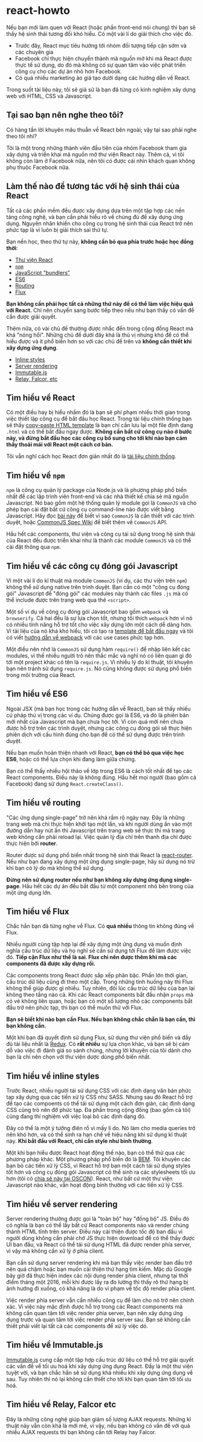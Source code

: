 # react-howto

Nếu bạn mới làm quen với React (hoặc phần front-end nói chung) thì bạn sẽ thấy hệ sinh thái tương đối khó hiểu. Có một vài lí do giải thích cho việc đó.

* Trước đây, React mục tiêu hướng tới nhóm đối tượng tiếp cận sớm và các chuyên gia
* Facebook chỉ thực hiện chuyển thành mã nguồn mở khi mà React được thực tế sử dụng, do đó mà không có sự quan tâm vào việc phát triển công cụ cho các dự án nhỏ hơn Facebook.
* Có quá nhiều marketing ảo giả tạo dưới dạng các hướng dẫn về React.

Trong suốt tài liệu này, tôi sẽ giả sử là bạn đã từng có kinh nghiệm xây dựng web với HTML, CSS và Javascript.

## Tại sao bạn nên nghe theo tôi?

Có hàng tấn lời khuyên mâu thuẫn về React bên ngoài; vậy tại sao phải nghe theo tôi nhỉ?

Tôi là một trong những thành viên đầu tiên của nhóm Facebook tham gia xây dựng và triển khai mã nguồn mở thư viện React này. Thêm cả, vì tôi không còn làm ở Facebook nữa, nên tôi có được cái nhìn khách quan không phụ thuộc Facebook nữa.

## Làm thế nào để tương tác với hệ sinh thái của React

Tất cả các phần mềm đều được xây dựng dựa trên một tập hợp các nền tảng công nghệ, và bạn cần phải hiểu rõ về chúng đủ để xây dựng ứng dụng. Nguyên nhân khiến cho công cụ trong hệ sinh thái của React trở nên phức tạp là vì luôn bị giải thích sai thứ tự.

Bạn nền học, theo thứ tự này, **không cần bỏ qua phía trước hoặc học đồng thời**:

* [Thư viện React](#tìm-hiểu-về-react)
* [`npm`](#tìm-hiểu-về-npm)
* [JavaScript “bundlers”](#tìm-hiểu-về-các-công-cụ-đóng-gói-javascript)
* [ES6](#tìm-hiểu-về-es6)
* [Routing](#tìm-hiểu-về-routing)
* [Flux](#tìm-hiểu-về-flux)

**Bạn không cần phải học tất cả những thứ này để có thể làm việc hiệu quả với React.** Chỉ nên chuyển sang bước tiếp theo nếu như bạn thấy có vấn đề cần được giải quyết.

Thêm nữa, có vài chủ đề thường được nhắc đến trong cộng đồng React mà khá "nóng hổi". Những chủ đề dưới đây khá là thú vị nhưng khó để có thể hiểu được và ít phổ biến hơn so với các chủ đề trên và **không cần thiết khi xây dựng ứng dụng**.

* [Inline styles](#tìm-hiểu-về-inline-styles)
* [Server rendering](#tìm-hiểu-về-server-rendering)
* [Immutable.js](#tìm-hiểu-về-immutablejs)
* [Relay, Falcor, etc](#tìm-hiểu-về-relay-falcor-etc)

## Tìm hiểu về React

Có một điều hay bị hiểu nhầm đó là bạn sẽ phí phạm nhiều thời gian trong việc thiết lập công cụ để bắt đầu học React. Trong tài liệu chính thống bạn sẽ thấy [copy-paste HTML template](https://facebook.github.io/react/docs/getting-started.html#quick-start-without-npm) là bạn chỉ cần lưu lại một file định dang `.html` và có thể bắt đầu ngay được. **Không cần bất cứ công cụ nào ở bước này, và đừng bắt đầu học các công cụ bổ sung cho tới khi nào bạn cảm thấy thoải mái với React một cách cơ bản.**

Tôi vẫn nghĩ cách học React đơn giản nhất đó là [tài liệu chính thống](https://facebook.github.io/react/docs/tutorial.html).

## Tìm hiểu về `npm`

`npm` là công cụ quản lý package của Node.js và là phương pháp phổ biến nhất để các lập trình viên front-end và các nhà thiết kế chia sẻ mã nguồn Javascript. Nó bao gồm một hệ thống quản lý module gọi là `CommonJS` và cho phép bạn cài đặt bất cứ công cụ command-line nào được viết bằng Javascript. Hãy đọc [bài này](http://0fps.net/2013/01/22/commonjs-why-and-how/) để biết vì sao `CommonJS` là cần thiết với các trình duyệt, hoặc [CommonJS Spec Wiki](http://wiki.commonjs.org/wiki/Introduction) để biết thêm về `CommonJS` API.

Hầu hết các components, thư viện và công cụ tái sử dụng trong hệ sinh thái của React đều được triển khai như là thành các module `CommonJS` và có thể cài đặt thông qua `npm`.

## Tìm hiểu về các công cụ đóng gói Javascript

Vì một vài lí do kĩ thuật mà module `CommonJS` (ví dụ, các thư viện trên `npm`) không thể sử dụng native trên trình duyệt. Bạn cần có một "công cụ đóng gói" Javascript để "đóng gói" các modules này thành các files `.js` mà có thể include được trên trang web qua thẻ `<script>`.

Một số ví dụ về công cụ đóng gói Javascript bao gồm `webpack` và `browserify`. Cả hai đều là sự lựa chọn tốt, nhưng tôi thích `webpack` hơn vì nó có nhiều tính năng hỗ trợ tốt cho việc xây dựng lớn một cách dễ dàng hơn. Vì tài liệu của nó khá khó hiểu, tôi có tạo ra [template để bắt đầu ngay](https://github.com/petehunt/react-webpack-template) và tôi có viết [hướng dẫn về webpack](https://github.com/petehunt/webpack-howto) với các use cases phức tạp hơn.

Một điều nên nhớ là `CommonJS` sử dụng hàm `require()` để nhập liên kết các modules, vì thế nhiều người trỏ nên thắc mắc và nghĩ nó có liên quan gì đó tới một project khác có tên là `require.js`. Vì nhiều lý do kĩ thuật, tôi khuyên bạn nên tránh sử dụng `require.js`. Nó cũng không được sử dụng phổ biến trong môi trường của React.

## Tìm hiểu về ES6

Ngoài JSX (mà bạn học trong các hướng dẫn về React), bạn sẽ thấy nhiều cú pháp thú vị trong các ví dụ. Chúng được gọi là ES6, và đó là phiên bản mới nhất của Javascript mà bạn chưa học tới. Vì còn quá mới nên chưa được hỗ trợ trên các trình duyệt, nhưng các công cụ đóng gói sẽ thực hiện phiên dịch với cấu hình đúng cho bạn để có thể sử dụng được trên trình duyệt.

Nếu bạn muốn hoàn thiện nhanh với React, **bạn có thể bỏ qua việc học ES6**, hoặc có thể lựa chọn khi đang làm giữa chừng.

Bạn có thể thấy nhiều hội thảo về lớp trong ES6 là cách tốt nhất để tạo các React components. Điều này là không đúng. Hầu hết mọi người (bao gồm cả Facebook) đang sử dụng `React.createClass()`.

## Tìm hiểu về routing

"Các ứng dụng single-page" trở nên khá rầm rộ ngày nay. Đây là những trang web mà chỉ thực hiện khởi tạo một lần, và khi người dùng ấn vào một đường dẫn hay nút ấn thì Javascript trên trang web sẽ thực thi mà trang web không cần phải reload lại. Việc quản lý địa chỉ trên thanh địa chỉ được thực hiện bởi **router**.

Router được sử dụng phổ biến nhất trong hệ sinh thái React là [react-router](https://github.com/rackt/react-router). Nếu như bạn đang xây dựng một ứng dụng single-page, hãy sử dụng nó trừ khi bạn có lý do mà không thể sử dụng.

**Đừng nên sử dụng router nếu như bạn không xây dựng ứng dụng single-page**. Hầu hết các dự án đều bắt đầu từ một component nhỏ bên trong của một ứng dụng lớn.

## Tìm hiểu về Flux

Chắc hẳn bạn đã từng nghe về Flux. Có **quá nhiều** thông tin không đúng về Flux.

Nhiều người cùng tập hợp lại để xây dựng một ứng dụng và muốn định nghĩa cấu trúc dữ liệu và họ nghĩ sẽ cần sử dụng tới Flux để làm được việc đó. **Tiếp cận Flux như thế là sai. Flux chỉ nên được thêm khi mà các components đã được xây dựng rồi.**

Các components trong React được sắp xếp phân bậc. Phần lớn thời gian, cấu trúc dữ liệu cũng đi theo một cấp. Trong những tình huống này thì Flux không thể giúp được gì nhiều. Tuy nhiên, đôi lúc cấu trúc dữ liệu của bạn lại không theo tầng nào cả. Khi các React components bắt đầu nhận `props` mà có vẻ không liên quan, hoặc bạn có một số lượng nhỏ các components bắt đầu trở nên phức tạp, thì bạn có thể muốn thử với Flux.

**Bạn sẽ biết khi nào bạn cần Flux. Nếu bạn không chắc chắn là bạn cần, thì bạn không cần.**

Một khi bạn đã quyết định sử dụng Flux, sử dụng thư viện phổ biến và đầy đủ tài liệu nhất là [Redux](http://redux.js.org/). Có **rất nhiều** sự lựa chọn khác, và bạn sẽ bị cám dỗ vào việc đi đánh giá so sánh chúng, nhưng lời khuyên của tôi dành cho bạn là chỉ nên chọn với thư viện dược dùng phổ biến nhất.

## Tìm hiểu về inline styles

Trước React, nhiều người tái sử dụng CSS với các định dạng văn bản phức tạp xây dựng qua các tiền xử lý CSS như SASS. Nhưng sau đó React hỗ trợ để tạo các compoents có thể tái sử dụng một cách đơn giản, các định dạng CSS cũng trỏ nên đỡ phức tạp. Đa phần trong cộng đồng (bao gồm cả tôi) cũng đang thí nghiệm với việc loại bỏ các định dạng đó.

Đây có thể là một ý tưởng điên rồ vì mấy lí do. Nó làm cho media queries trở nên khó hơn, và có thể sinh ra hạn chế về hiệu năng khi sử dụng kĩ thuật này. **Khi bắt đầu với React, chỉ cần style như bình thường**.

Một khi bạn hiểu được React hoạt động thế nào, bạn có thể thử qua các phương pháp khác. Một phương pháp phổ biến đó là [BEM](https://en.bem.info/). Tôi khuyên các bạn bỏ các tiền xử lý CSS, vì React hỗ trợ bạn một cách tái sử dụng styles tốt hơn và công cụ đóng gói Javascript có thể sinh ra các stylesheets tối ưu hơn (tôi có [chia sẻ này tại OSCON](https://www.youtube.com/watch?v=VkTCL6Nqm6Y)). React, như bất cứ một thư viện Javascript nào khác, vẫn hoạt động bình thường với các tiền xử lý CSS.

## Tìm hiểu về server rendering

Server rendering thường được gọi là "toàn bộ" hay "đồng bộ" JS. Điều đó có nghĩa là bạn có thể lấy bất cứ React components nào và render chúng thành HTML tĩnh trên server. Điều này cải thiện được tốc độ ban đầu vì người dùng không cần phải chờ JS thực hiện download để có thể thấy được UI ban đầu, và React có thể tái sử dụng HTML đã được render phía server, vì vậy mà không cần xử lý ở phía client.

Bạn cần sử dụng server rendering khi mà bạn thấy việc render ban đầu trở nên quá chậm hoặc bạn muốn cải thiện thứ hạng tìm kiếm. Mặc dù Google bây giờ đã thực hiện index các nội dung render phía client, nhưng tại thời điểm tháng một 2016, mỗi khi được lấy ra đo lường thì thấy rõ thứ hạng bị ảnh hướng đi xuống, có khả năng là do vi phạm về tốc độ render phía client.

Việc render phía server vẫn cần nhiều công cụ để làm cho nó trở nên chính xác. Vì việc này mặc định được hỗ trợ trong các React components mà không cần quan tâm tới việc render phía server, bạn nên xây dựng ứng dụng trước và quan tâm tới việc render phía server sau. Bạn sẽ không cần thiết phải viết lại tất cả các components để xử lý việc dó.

## Tìm hiểu về Immutable.js

[Immutable.js](https://facebook.github.io/immutable-js/) cung cấp một tập hợp cấu trúc dữ liệu có thể hỗ trợ giải quyết các vấn đề về tối ưu hoá khi xây dựng ứng dụng React. Đấy là một thư viện tuyệt vời, và bạn chắc hẳn sẽ sử dụng khá nhiều khi xây dựng ứng dụng về sau. Tuy nhiên thì nó lại không cần thiết cho tới khi bạn quan tâm tới tối ưu hoá.

## Tìm hiểu về Relay, Falcor etc

Đây là những công nghệ giúp bạn giảm số lượng AJAX requests. Những kĩ thuật này vẫn còn khá là mới mẻ, vì vậy, nếu bạn không có vấn đề với quá nhiều AJAX requests thì bạn không cần tới Relay hay Falcor.
